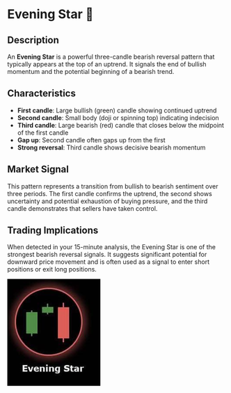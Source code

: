 # Evening Star 🌙

## Description
An **Evening Star** is a powerful three-candle bearish reversal pattern that typically appears at the top of an uptrend. It signals the end of bullish momentum and the potential beginning of a bearish trend.

## Characteristics
- **First candle**: Large bullish (green) candle showing continued uptrend
- **Second candle**: Small body (doji or spinning top) indicating indecision
- **Third candle**: Large bearish (red) candle that closes below the midpoint of the first candle
- **Gap up**: Second candle often gaps up from the first
- **Strong reversal**: Third candle shows decisive bearish momentum

## Market Signal
This pattern represents a transition from bullish to bearish sentiment over three periods. The first candle confirms the uptrend, the second shows uncertainty and potential exhaustion of buying pressure, and the third candle demonstrates that sellers have taken control.

## Trading Implications
When detected in your 15-minute analysis, the Evening Star is one of the strongest bearish reversal signals. It suggests significant potential for downward price movement and is often used as a signal to enter short positions or exit long positions.

![Candlestick Pattern Example](evening_star_pattern.png)